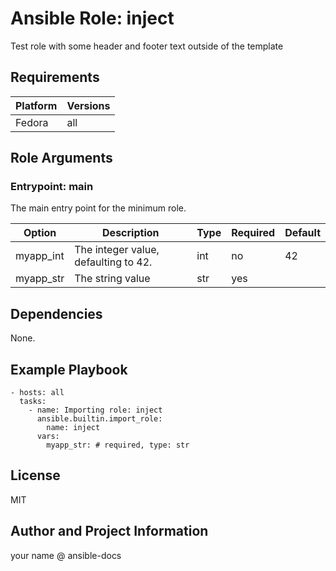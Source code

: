 <!-- BEGIN_ANSIBLE_DOCS -->

# Ansible Role: inject

Test role with some header and footer text outside of the template

## Requirements

| Platform | Versions |
| -------- | -------- |
| Fedora   | all      |

## Role Arguments

### Entrypoint: main

The main entry point for the minimum role.

| Option    | Description                          | Type | Required | Default |
| --------- | ------------------------------------ | ---- | -------- | ------- |
| myapp_int | The integer value, defaulting to 42. | int  | no       | 42      |
| myapp_str | The string value                     | str  | yes      |         |

## Dependencies

None.

## Example Playbook

```
- hosts: all
  tasks:
    - name: Importing role: inject
      ansible.builtin.import_role:
        name: inject
      vars:
        myapp_str: # required, type: str
```

## License

MIT

## Author and Project Information

your name @ ansible-docs

<!-- END_ANSIBLE_DOCS -->
